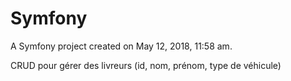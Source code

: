 Symfony
=======

A Symfony project created on May 12, 2018, 11:58 am.

CRUD pour gérer des livreurs (id, nom, prénom, type de véhicule)